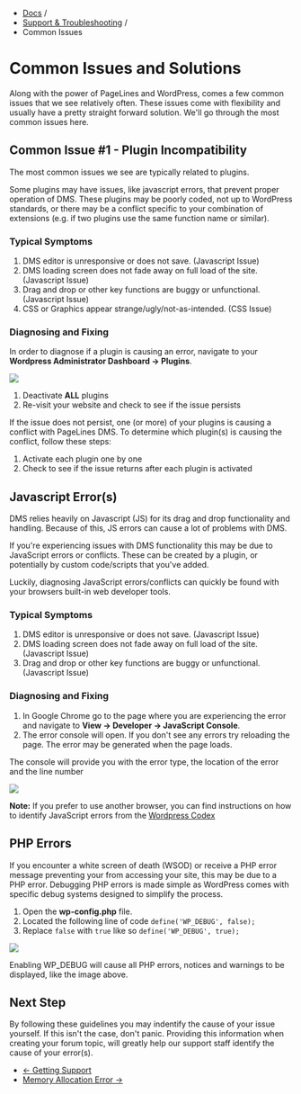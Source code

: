<div class="row-fluid">
	<div class="span12">
		<ul class="breadcrumb">
  			<li><a href="http://docs.pagelines.com/">Docs</a> <span class="divider">/</span></li>
  			<li><a href="http://docs.pagelines.com/support-troubleshooting">Support & Troubleshooting</a> <span class="divider">/</span></li>
  			<li class="active">Common Issues</li>
		</ul>
	</div>
</div>

# Common Issues and Solutions #

Along with the power of PageLines and WordPress, comes a few common issues that we see relatively often. These issues come with flexibility and usually have a pretty straight forward solution. We'll go through the most common issues here. 

## Common Issue #1 - Plugin Incompatibility ##

The most common issues we see are typically related to plugins. 

Some plugins may have issues, like javascript errors, that prevent proper operation of DMS. These plugins may be poorly coded, not up to WordPress standards, or there may be a conflict specific to your combination of extensions (e.g. if two plugins use the same function name or similar).

### Typical Symptoms ###

<ol>
<li>DMS editor is unresponsive or does not save. (Javascript Issue)</li>
<li>DMS loading screen does not fade away on full load of the site. (Javascript Issue)</li>
<li>Drag and drop or other key functions are buggy or unfunctional. (Javascript Issue)</li>
<li>CSS or Graphics appear strange/ugly/not-as-intended. (CSS Issue)</li>
</ol>

### Diagnosing and Fixing ###

In order to diagnose if a plugin is causing an error, navigate to your **Wordpress Administrator Dashboard &rarr; Plugins**.

![](https://raw.github.com/pagelines/Docs/master/gh-pages-template/public/img/wp-dash-plugins.jpg)

1. Deactivate **ALL** plugins
2. Re-visit your website and check to see if the issue persists

If the issue does not persist, one (or more) of your plugins is causing a conflict with PageLines DMS. To determine which plugin(s) is causing the conflict, follow these steps:

1. Activate each plugin one by one
2. Check to see if the issue returns after each plugin is activated

## Javascript Error(s) ##

DMS relies heavily on Javascript (JS) for its drag and drop functionality and handling. Because of this, JS errors can cause a lot of problems with DMS. 

If you're experiencing issues with DMS functionality this may be due to JavaScript errors or conflicts. These can be created by a plugin, or potentially by custom code/scripts that you've added. 

Luckily, diagnosing JavaScript errors/conflicts can quickly be found with your browsers built-in web developer tools. 

### Typical Symptoms ###

<ol>
<li>DMS editor is unresponsive or does not save. (Javascript Issue)</li>
<li>DMS loading screen does not fade away on full load of the site. (Javascript Issue)</li>
<li>Drag and drop or other key functions are buggy or unfunctional. (Javascript Issue)</li>
</ol>

### Diagnosing and Fixing ###

<ol>
<li>In Google Chrome go to the page where you are experiencing the error and navigate to <strong>View &rarr; Developer &rarr; JavaScript Console</strong>.</li>
<li>The error console will open. If you don't see any errors try reloading the page. The error may be generated when the page loads.</li>
</ol>

The console will provide you with the error type, the location of the error and the line number

![](https://raw.github.com/pagelines/Docs/master/gh-pages-template/public/img/js-error.jpg)

**Note:** If you prefer to use another browser, you can find instructions on how to identify JavaScript errors from the [Wordpress Codex](http://codex.wordpress.org/Using_Your_Browser_to_Diagnose_JavaScript_Errors)

## PHP Errors ##

If you encounter a white screen of death (WSOD) or receive a PHP error message preventing your from accessing your site,
this may be due to a PHP error. Debugging PHP errors is made simple as WordPress comes with specific debug systems designed 
to simplify the process.

1. Open the **wp-config.php** file.
2. Located the following line of code `define('WP_DEBUG', false);`
3. Replace `false` with `true` like so `define('WP_DEBUG', true);`

![](https://raw.github.com/pagelines/Docs/master/gh-pages-template/public/img/php-error.jpg)

Enabling WP_DEBUG will cause all PHP errors, notices and warnings to be displayed, like the image above.

## Next Step ##

By following these guidelines you may indentify the cause of your issue yourself. If this isn't the case, don't panic. Providing this information when creating your forum topic, will greatly help our support staff identify the cause of your error(s).

<div class="row-fluid">
	<div class="span12">
		<ul class="pager">
			<li class="pull-left"><a href="http://docs.pagelines.com/support-troubleshooting/getting-support">&larr; Getting Support</a></li>
  			<li class="pull-right"><a href="http://docs.pagelines.com/support-troubleshooting/memory-allocation-error">Memory Allocation Error &rarr;</a></li>
		</ul>
	</div>
</div>
